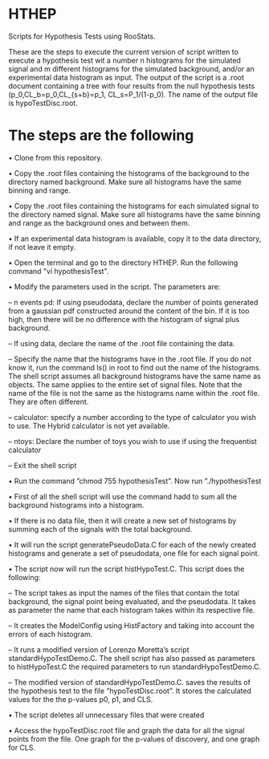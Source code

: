 # HTHEP
Scripts for Hypothesis Tests using RooStats.

These are the steps to execute the current version of script written to execute a hypothesis test wit a number n histograms for the simulated signal and m different histograms for the simulated background, and/or an experimental data histogram as input. The output of the script is a .root document containing a tree with four results from the null hypothesis tests (p_0,CL_b=p_0,CL_{s+b}=p_1, CL_s=P_1/(1-p_0). The name of the output file is hypoTestDisc.root. 

# The steps are the following

• Clone from this repository.

• Copy the .root files containing the histograms of the background to the directory named background. Make sure all histograms have the same binning and range.

• Copy the .root files containing the histograms for each simulated signal to the directory named signal. Make sure all histograms have the same binning and range as the background ones and between them.

• If an experimental data histogram is available, copy it to the data directory, if not leave it empty.

• Open the terminal and go to the directory HTHEP. Run the following command "vi hypothesisTest".

• Modify the parameters used in the script. The parameters are:

  – n events pd: If using pseudodata, declare the number of points generated from a gaussian pdf constructed around the content of the bin. If it is too high, then there will be no difference with the histogram of signal plus background.

  – If using data, declare the name of the .root file containing the data.
  
  – Specify the name that the histograms have in the .root file. If you do not know it, run the command ls() in root to find out the name of the histograms. The shell script assumes all background histograms have the same name as objects. The same applies to the entire set of signal files. Note that the name of the file is not the same as the histograms name within the .root file. They are often different.

  – calculator: specify a number according to the type of calculator you wish to use. The Hybrid calculator is not yet available.

  – ntoys: Declare the number of toys you wish to use if using the frequentist
calculator

  – Exit the shell script
  
• Run the command ”chmod 755 hypothesisTest”. Now run ”./hypothesisTest

• First of all the shell script will use the command hadd to sum all the background histograms into a histogram.

• If there is no data file, then it will create a new set of histograms by summing each of the signals with the total background.

• It will run the script generatePseudoData.C for each of the newly created histograms and generate a set of pseudodata, one file for each signal point.

• The script now will run the script histHypoTest.C. This script does the following:

  – The script takes as input the names of the files that contain the total background, the signal point being evaluated, and the pseudodata. It takes as parameter the name that each histogram takes within its respective file.

  – It creates the ModelConfig using HistFactory and taking into account the errors of each histogram.

  – It runs a modified version of Lorenzo Moretta’s script standardHypoTestDemo.C. The shell script has also passed as parameters to histHypoTest.C the required parameters to run standardHypoTestDemo.C.

  – The modified version of standardHypoTestDemo.C. saves the results of the hypothesis test to the file ”hypoTestDisc.root”. It stores the calculated values for the the p-values p0, p1, and CLS.
  
• The script deletes all unnecessary files that were created

• Access the hypoTestDisc.root file and graph the data for all the signal points from the file. One graph for the p-values of discovery, and one graph for CLS.
